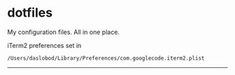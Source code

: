 # dotfiles

My configuration files.  All in one place.

iTerm2 preferences set in
```
/Users/daslobod/Library/Preferences/com.googlecode.iterm2.plist
```

-----------------------


